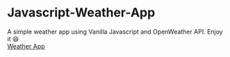 # Javascript-Weather-App
A simple weather app using Vanilla Javascript and OpenWeather API. Enjoy it 😄 
<br>[Weather App](https://tottipensotti.github.io/Javascript-Weather-App/)
